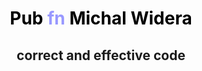<header class="masthead text-center">
  <div class="masthead-content">
    <div class="container">
      <h1 class="masthead-heading mb-0">
        <span style="color:black">Pub</span>
        <span style="color:#9999ff">fn</span>
        <span style="color:black">Michal</span>
        <span style="color:black">Widera</span>
      </h1>
      <h2 class="masthead-subheading mb-0">correct and effective code</h2>
    </div>
  </div>
</header>
